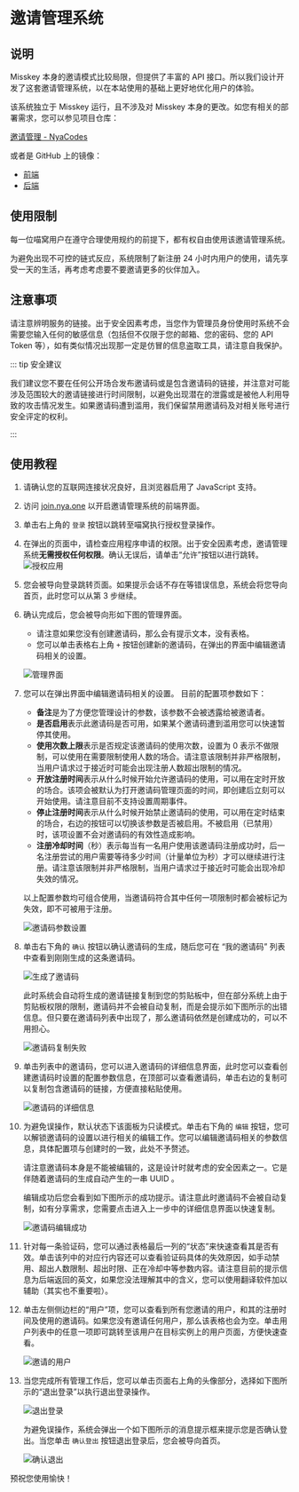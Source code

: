 # 邀请管理系统

## 说明

Misskey 本身的邀请模式比较局限，但提供了丰富的 API 接口。所以我们设计开发了这套邀请管理系统，以在本站使用的基础上更好地优化用户的体验。

该系统独立于 Misskey 运行，且不涉及对 Misskey 本身的更改。如您有相关的部署需求，您可以参见项目仓库：

[邀请管理 - NyaCodes](https://nya.codes/nyaone/join)

或者是 GitHub 上的镜像：

- [前端](https://github.com/nyaone/join-frontend)
- [后端](https://github.com/nyaone/join-backend)

## 使用限制

每一位喵窝用户在遵守合理使用规约的前提下，都有权自由使用该邀请管理系统。

为避免出现不可控的链式反应，系统限制了新注册 24 小时内用户的使用，请先享受一天的生活，再考虑考虑要不要邀请更多的伙伴加入。

## 注意事项

请注意辨明服务的链接。出于安全因素考虑，当您作为管理员身份使用时系统不会需要您输入任何的敏感信息（包括但不仅限于您的邮箱、您的密码、您的 API Token 等），如有类似情况出现那一定是仿冒的信息盗取工具，请注意自我保护。

::: tip 安全建议

我们建议您不要在任何公开场合发布邀请码或是包含邀请码的链接，并注意对可能涉及范围较大的邀请链接进行时间限制，以避免出现潜在的泄露或是被他人利用导致的攻击情况发生。如果邀请码遭到滥用，我们保留禁用邀请码及对相关账号进行安全评定的权利。

:::

## 使用教程

1. 请确认您的互联网连接状况良好，且浏览器启用了 JavaScript 支持。

2. 访问 [join.nya.one](https://join.nya.one) 以开启邀请管理系统的前端界面。

3. 单击右上角的 `登录` 按钮以跳转至喵窝执行授权登录操作。

4. 在弹出的页面中，请检查应用程序申请的权限。出于安全因素考虑，邀请管理系统**无需授权任何权限**。确认无误后，请单击“允许”按钮以进行跳转。
    ![授权应用](./assets/request-authorize.png)

5. 您会被导向登录跳转页面。如果提示会话不存在等错误信息，系统会将您导向首页，此时您可以从第 3 步继续。

6. 确认完成后，您会被导向形如下图的管理界面。

    - 请注意如果您没有创建邀请码，那么会有提示文本，没有表格。
    - 您可以单击表格右上角 `+` 按钮创建新的邀请码，在弹出的界面中编辑邀请码相关的设置。

    ![管理界面](./assets/admin-page-ui.png)

7. 您可以在弹出界面中编辑邀请码相关的设置。
    目前的配置项参数如下：

    - **备注**是为了方便您管理设计的参数，该参数不会被透露给被邀请者。
    - **是否启用**表示此邀请码是否可用，如果某个邀请码遭到滥用您可以快速暂停其使用。
    - **使用次数上限**表示是否规定该邀请码的使用次数，设置为 0 表示不做限制，可以使用在需要限制使用人数的场合。请注意该限制并非严格限制，当用户请求过于接近时可能会出现注册人数超出限制的情况。
    - **开放注册时间**表示从什么时候开始允许邀请码的使用，可以用在定时开放的场合。该项会被默认为打开邀请码管理页面的时间，即创建后立刻可以开始使用。请注意目前不支持设置周期事件。
    - **停止注册时间**表示从什么时候开始禁止邀请码的使用，可以用在定时结束的场合，右边的按钮可以切换该参数是否被启用。不被启用（已禁用）时，该项设置不会对邀请码的有效性造成影响。
    - **注册冷却时间**（秒）表示每当有一名用户使用该邀请码注册成功时，后一名注册尝试的用户需要等待多少时间（计量单位为秒）才可以继续进行注册。请注意该限制并非严格限制，当用户请求过于接近时可能会出现冷却失效的情况。
    
    以上配置参数均可组合使用，当邀请码符合其中任何一项限制时都会被标记为失效，即不可被用于注册。

    ![邀请码参数设置](./assets/code-props-setting.png)

8. 单击右下角的 `确认` 按钮以确认邀请码的生成，随后您可在 “我的邀请码” 列表中查看到刚刚生成的这条邀请码。

    ![生成了邀请码](./assets/code-generated.png)

    此时系统会自动将生成的邀请链接复制到您的剪贴板中，但在部分系统上由于剪贴板权限的限制，邀请码并不会被自动复制，而是会提示如下图所示的出错信息。但只要在邀请码列表中出现了，那么邀请码依然是创建成功的，可以不用担心。

    ![邀请码复制失败](./assets/code-copy-error.png)

9. 单击列表中的邀请码，您可以进入邀请码的详细信息界面，此时您可以查看创建邀请码时设置的配置参数信息，在顶部可以查看邀请码，单击右边的复制可以复制包含邀请码的链接，方便直接粘贴使用。

    ![邀请码的详细信息](./assets/code-details-after-create.png)

10. 为避免误操作，默认状态下该面板为只读模式。单击右下角的 `编辑` 按钮，您可以解锁邀请码的设置以进行相关的编辑工作。您可以编辑邀请码相关的参数信息，具体配置项与创建时的一致，此处不予赘述。

    请注意邀请码本身是不能被编辑的，这是设计时就考虑的安全因素之一。它是伴随着邀请码的生成自动产生的一串 UUID 。

    编辑成功后您会看到如下图所示的成功提示。请注意此时邀请码不会被自动复制，如有分享需求，您需要点击进入上一步中的详细信息界面以快速复制。

    ![邀请码编辑成功](./assets/code-edit-success.png)

11. 针对每一条验证码，您可以通过表格最后一列的“状态”来快速查看其是否有效。单击该列中的对应行内容还可以查看验证码具体的失效原因，如手动禁用、超出人数限制、超出时限、正在冷却中等参数内容。请注意目前的提示信息为后端返回的英文，如果您没法理解其中的含义，您可以使用翻译软件加以辅助（其实也不重要啦）。

12. 单击左侧侧边栏的“用户”项，您可以查看到所有您邀请的用户，和其的注册时间及使用的邀请码。如果您没有邀请任何用户，那么该表格也会为空。单击用户列表中的任意一项即可跳转至该用户在目标实例上的用户页面，方便快速查看。

    ![邀请的用户](./assets/invited-users.png)

13. 当您完成所有管理工作后，您可以单击页面右上角的头像部分，选择如下图所示的“退出登录”以执行退出登录操作。

    ![退出登录](./assets/logout-button.png)

    为避免误操作，系统会弹出一个如下图所示的消息提示框来提示您是否确认登出。当您单击 `确认登出` 按钮退出登录后，您会被导向首页。

    ![确认退出](./assets/logout-confirm.png)

预祝您使用愉快！
